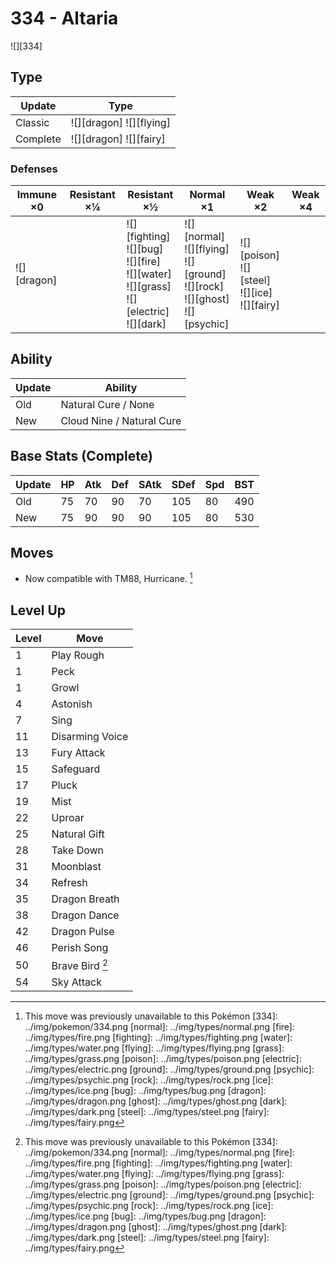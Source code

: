 # 334 - Altaria
![][334]

## Type

Update   | Type
---      | ---
Classic  | ![][dragon]  ![][flying]
Complete | ![][dragon]  ![][fairy]

### Defenses

Immune ×0       | Resistant ×¼ | Resistant ×½                                                                                         | Normal ×1                                                                                | Weak ×2                                                 | Weak ×4
---             | ---          | ---                                                                                                  | ---                                                                                      | ---                                                     | ---
![][dragon]<br> | &nbsp;       | ![][fighting]<br>![][bug]<br>![][fire]<br>![][water]<br>![][grass]<br>![][electric]<br>![][dark]<br> | ![][normal]<br>![][flying]<br>![][ground]<br>![][rock]<br>![][ghost]<br>![][psychic]<br> | ![][poison]<br>![][steel]<br>![][ice]<br>![][fairy]<br> | &nbsp;

## Ability

Update | Ability
---    | ---
Old    | Natural Cure / None
New    | Cloud Nine / Natural Cure

## Base Stats (Complete)

Update | HP  | Atk | Def | SAtk | SDef | Spd | BST
---    | --- | --- | --- | ---  | ---  | --- | ---
Old    | 75  | 70  | 90  | 70   | 105  | 80  | 490
New    | 75  | 90  | 90  | 90   | 105  | 80  | 530

## Moves

 - Now compatible with TM88, Hurricane. [^1]

## Level Up

Level | Move
---   | ---
1     | Play Rough
1     | Peck
1     | Growl
4     | Astonish
7     | Sing
11    | Disarming Voice
13    | Fury Attack
15    | Safeguard
17    | Pluck
19    | Mist
22    | Uproar
25    | Natural Gift
28    | Take Down
31    | Moonblast
34    | Refresh
35    | Dragon Breath
38    | Dragon Dance
42    | Dragon Pulse
46    | Perish Song
50    | Brave Bird [^1]
54    | Sky Attack

[^1]: This move was previously unavailable to this Pokémon
[334]: ../img/pokemon/334.png
[normal]: ../img/types/normal.png
[fire]: ../img/types/fire.png
[fighting]: ../img/types/fighting.png
[water]: ../img/types/water.png
[flying]: ../img/types/flying.png
[grass]: ../img/types/grass.png
[poison]: ../img/types/poison.png
[electric]: ../img/types/electric.png
[ground]: ../img/types/ground.png
[psychic]: ../img/types/psychic.png
[rock]: ../img/types/rock.png
[ice]: ../img/types/ice.png
[bug]: ../img/types/bug.png
[dragon]: ../img/types/dragon.png
[ghost]: ../img/types/ghost.png
[dark]: ../img/types/dark.png
[steel]: ../img/types/steel.png
[fairy]: ../img/types/fairy.png

